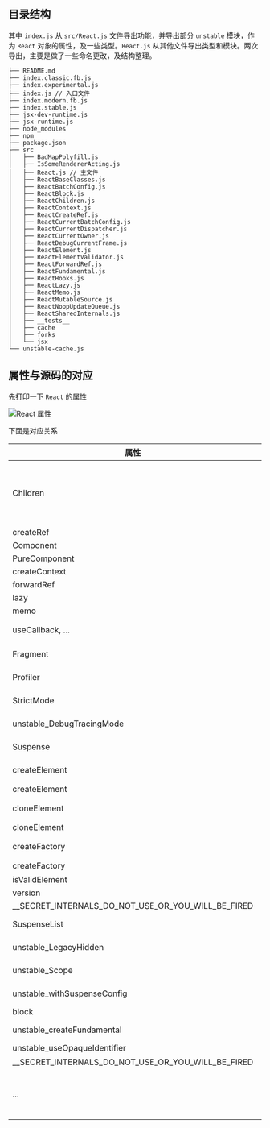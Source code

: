 
## 目录结构

其中 `index.js` 从 `src/React.js` 文件导出功能，并导出部分 `unstable` 模块，作为 `React` 对象的属性，及一些类型。`React.js` 从其他文件导出类型和模块。两次导出，主要是做了一些命名更改，及结构整理。

```
├── README.md
├── index.classic.fb.js
├── index.experimental.js
├── index.js // 入口文件
├── index.modern.fb.js
├── index.stable.js
├── jsx-dev-runtime.js
├── jsx-runtime.js
├── node_modules
├── npm
├── package.json
├── src
│   ├── BadMapPolyfill.js
│   ├── IsSomeRendererActing.js
│   ├── React.js // 主文件
│   ├── ReactBaseClasses.js
│   ├── ReactBatchConfig.js
│   ├── ReactBlock.js
│   ├── ReactChildren.js
│   ├── ReactContext.js
│   ├── ReactCreateRef.js
│   ├── ReactCurrentBatchConfig.js
│   ├── ReactCurrentDispatcher.js
│   ├── ReactCurrentOwner.js
│   ├── ReactDebugCurrentFrame.js
│   ├── ReactElement.js
│   ├── ReactElementValidator.js
│   ├── ReactForwardRef.js
│   ├── ReactFundamental.js
│   ├── ReactHooks.js
│   ├── ReactLazy.js
│   ├── ReactMemo.js
│   ├── ReactMutableSource.js
│   ├── ReactNoopUpdateQueue.js
│   ├── ReactSharedInternals.js
│   ├── __tests__
│   ├── cache
│   ├── forks
│   └── jsx
└── unstable-cache.js
```

## 属性与源码的对应

先打印一下 `React` 的属性

![React 属性](/mdImgs/20200814152942.jpg)

下面是对应关系

| 属性 | 目录 | 备注 |
| -- | -- | -- |
| Children | src/ReactChildren | 仅导出了map, forEach, count, toArray, only |
| createRef | src/ReactCreateRef |  |
| Component | src/ReactBaseClasses |  |
| PureComponent | src/ReactBaseClasses |  |
| createContext | src/ReactContext |  |
| forwardRef | src/ReactForwardRef |  |
| lazy | src/ReactLazy |  |
| memo | src/ReactMemo |  |
| useCallback, ... | src/ReactHooks | 以及其他 hook |
| Fragment | shared/ReactSymbols-REACT_FRAGMENT_TYPE |  |
| Profiler | shared/ReactSymbols-REACT_PROFILER_TYPE |  |
| StrictMode | shared/ReactSymbols-REACT_STRICT_MODE_TYPE |  |
| unstable_DebugTracingMode | shared/ReactSymbols-REACT_DEBUG_TRACING_MODE_TYPE |  |
| Suspense | shared/ReactSymbols-REACT_SUSPENSE_TYPE |  |
| createElement | src/ReactElementValidator-createElementWithValidation | 开发模式  |
| createElement | src/ReactElement-createElement | 生产模式  |
| cloneElement | src/ReactElementValidator-cloneElementWithValidation | 开发模式  |
| cloneElement | src/ReactElement-cloneElement | 生产模式  |
| createFactory | src/ReactElementValidator-createFactoryWithValidation | 开发模式  |
| createFactory | src/ReactElement-createFactory | 生产模式  |
| isValidElement | src/ReactElement |  |
| version | src/ReactVersion |  |
| __SECRET_INTERNALS_DO_NOT_USE_OR_YOU_WILL_BE_FIRED | src/ReactSharedInternals |  |
| SuspenseList | shared/ReactSymbols-REACT_SUSPENSE_LIST_TYPE |  |
| unstable_LegacyHidden | shared/ReactSymbols-REACT_LEGACY_HIDDEN_TYPE |  |
| unstable_Scope | shared/ReactSymbols-REACT_SCOPE_TYPE |  |
| unstable_withSuspenseConfig | src/ReactBatchConfig-withSuspenseConfig |  |
| block | src/ReactBlock-block |  |
| unstable_createFundamental | src/ReactFundamental-createFundamental |  |
| unstable_useOpaqueIdentifier | src/ReactHooks-useOpaqueIdentifier |  |
| __SECRET_INTERNALS_DO_NOT_USE_OR_YOU_WILL_BE_FIRED | 全局属性 | |
| ... |  | 还有其他一些 unstable 属性 |



